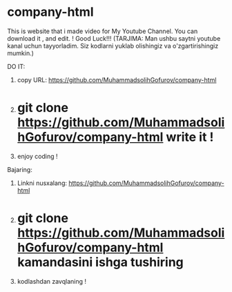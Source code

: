 # company-html
This is website that i made video for My Youtube Channel. You can download it , and edit. ! Good Luck!!!
(TARJIMA: Man ushbu saytni youtube kanal uchun tayyorladim. Siz kodlarni yuklab olishingiz va o'zgartirishingiz mumkin.)

DO IT:
1. copy URL: https://github.com/MuhammadsolihGofurov/company-html
2. # git clone https://github.com/MuhammadsolihGofurov/company-html write it !
3. enjoy coding !

Bajaring:
1. Linkni nusxalang: https://github.com/MuhammadsolihGofurov/company-html
2. # git clone https://github.com/MuhammadsolihGofurov/company-html kamandasini ishga tushiring
3. kodlashdan zavqlaning !
